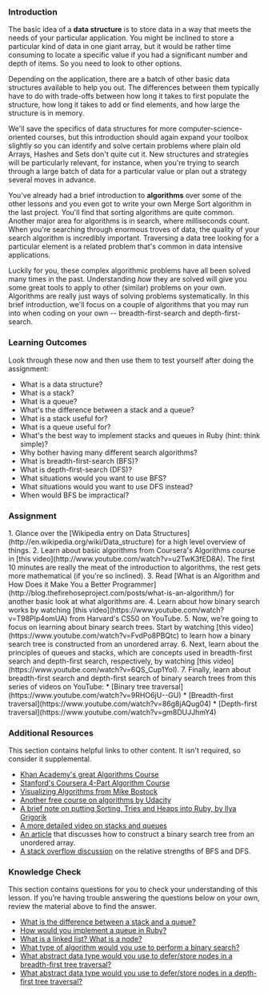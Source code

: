 ### Introduction

The basic idea of a **data structure** is to store data in a way that meets the needs of your particular application.  You might be inclined to store a particular kind of data in one giant array, but it would be rather time consuming to locate a specific value if you had a significant number and depth of items.  So you need to look to other options.

Depending on the application, there are a batch of other basic data structures available to help you out.  The differences between them typically have to do with trade-offs between how long it takes to first populate the structure, how long it takes to add or find elements, and how large the structure is in memory.

We'll save the specifics of data structures for more computer-science-oriented courses, but this introduction should again expand your toolbox slightly so you can identify and solve certain problems where plain old Arrays, Hashes and Sets don't quite cut it.  New structures and strategies will be particularly relevant, for instance, when you're trying to search through a large batch of data for a particular value or plan out a strategy several moves in advance.

You've already had a brief introduction to **algorithms** over some of the other lessons and you even got to write your own Merge Sort algorithm in the last project.  You'll find that sorting algorithms are quite common.  Another major area for algorithms is in search, where milliseconds count.  When you're searching through enormous troves of data, the quality of your search algorithm is incredibly important.  Traversing a data tree looking for a particular element is a related problem that's common in data intensive applications.

Luckily for you, these complex algorithmic problems have all been solved many times in the past.  Understanding *how* they are solved will give you some great tools to apply to other (similar) problems on your own.  Algorithms are really just ways of solving problems systematically.  In this brief introduction, we'll focus on a couple of algorithms that you may run into when coding on your own -- breadth-first-search and depth-first-search.

### Learning Outcomes
Look through these now and then use them to test yourself after doing the assignment:

* What is a data structure?
* What is a stack?
* What is a queue?
* What's the difference between a stack and a queue?
* What is a stack useful for?
* What is a queue useful for?
* What's the best way to implement stacks and queues in Ruby (hint: think simple)?
* Why bother having many different search algorithms?
* What is breadth-first-search (BFS)?
* What is depth-first-search (DFS)?
* What situations would you want to use BFS?
* What situations would you want to use DFS instead?
* When would BFS be impractical?

### Assignment

<div class="lesson-content__panel" markdown="1">
  1. Glance over the [Wikipedia entry on Data Structures](http://en.wikipedia.org/wiki/Data_structure) for a high level overview of things.
  2. Learn about basic algorithms from Coursera's Algorithms course in [this video](http://www.youtube.com/watch?v=u2TwK3fED8A).  The first 10 minutes are really the meat of the introduction to algorithms, the rest gets more mathematical (if you're so inclined).
  3. Read [What is an Algorithm and How Does it Make You a Better Programmer](http://blog.thefirehoseproject.com/posts/what-is-an-algorithm/) for another basic look at what algorithms are.
  4. Learn about how binary search works by watching [this video](https://www.youtube.com/watch?v=T98PIp4omUA) from Harvard's CS50 on YouTube.
  5. Now, we're going to focus on learning about binary search trees. Start by watching [this video](https://www.youtube.com/watch?v=FvdPo8PBQtc) to learn how a binary search tree is constructed from an unordered array.
  6. Next, learn about the principles of queues and stacks, which are concepts used in breadth-first search and depth-first search, respectively, by watching [this video](https://www.youtube.com/watch?v=6QS_Cup1YoI).
  7. Finally, learn about breadth-first search and depth-first search of binary search trees from this series of videos on YouTube:
      * [Binary tree traversal](https://www.youtube.com/watch?v=9RHO6jU--GU)
      * [Breadth-first traversal](https://www.youtube.com/watch?v=86g8jAQug04)
      * [Depth-first traversal](https://www.youtube.com/watch?v=gm8DUJJhmY4)
</div>

### Additional Resources
This section contains helpful links to other content. It isn't required, so consider it supplemental.

* [Khan Academy's great Algorithms Course](https://www.khanacademy.org/computing/computer-science/algorithms)
* [Stanford's Coursera 4-Part Algorithm Course](https://www.coursera.org/specializations/algorithms)
* [Visualizing Algorithms from Mike Bostock](http://bost.ocks.org/mike/algorithms/)
* [Another free course on algorithms by Udacity](https://www.udacity.com/course/cs215)
* [A brief note on putting Sorting, Tries and Heaps into Ruby, by Ilya Grigorik](http://www.igvita.com/2009/03/26/ruby-algorithms-sorting-trie-heaps/)
* [A more detailed video on stacks and queues](https://www.youtube.com/watch?v=idrrIMXXeHM)
* [An article](https://web.archive.org/web/20221207000421/https://www.crondose.com/2016/06/create-a-binary-search-tree-array) that discusses how to construct a binary search tree from an unordered array.
* [A stack overflow discussion](https://stackoverflow.com/questions/3332947/when-is-it-practical-to-use-depth-first-search-dfs-vs-breadth-first-search-bf) on the relative strengths of BFS and DFS.

### Knowledge Check
This section contains questions for you to check your understanding of this lesson. If you’re having trouble answering the questions below on your own, review the material above to find the answer.

* <a class="knowledge-check-link" href="https://www.youtube.com/watch?v=6QS_Cup1YoI" target="_blank">What is the difference between a stack and a queue?</a>
* <a class="knowledge-check-link" href="http://blog.thefirehoseproject.com/posts/what-is-an-algorithm/" target="_blank">How would you implement a queue in Ruby?</a>
* <a class="knowledge-check-link" href="https://en.wikipedia.org/wiki/Data_structure#Examples" target="_blank">What is a linked list? What is a node?</a>
* <a class="knowledge-check-link" href="https://youtu.be/T98PIp4omUA?t=20" target="_blank">What type of algorithm would you use to perform a binary search?</a>
* <a class="knowledge-check-link" href="https://youtu.be/86g8jAQug04?t=103" target="_blank">What abstract data type would you use to defer/store nodes in a breadth-first tree traversal?</a>
* <a class="knowledge-check-link" href="https://youtu.be/gm8DUJJhmY4?t=499" target="_blank">What abstract data type would you use to defer/store nodes in a depth-first tree traversal?</a>

